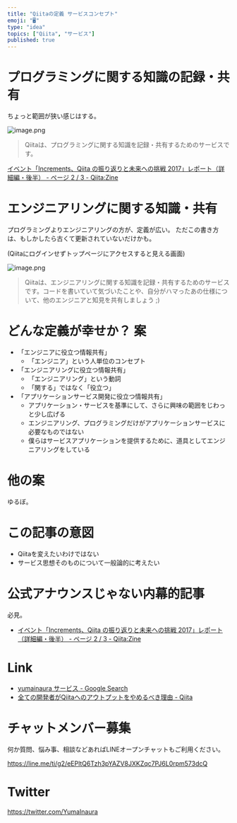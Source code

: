 ```yaml
---
title: "Qiitaの定義 サービスコンセプト"
emoji: "🖥"
type: "idea"
topics: ["Qiita", "サービス"]
published: true
---
```


# プログラミングに関する知識の記録・共有

ちょっと範囲が狭い感じはする。

![image.png](https://qiita-image-store.s3.amazonaws.com/0/89618/d277e607-125c-6783-f8b2-2cf082d4690d.png)

>Qiitaは、プログラミングに関する知識を記録・共有するためのサービスです。

[イベント「Increments、Qiita の振り返りと未来への挑戦 2017」レポート（詳細編・後半） - ページ 2 / 3 - Qiita:Zine](https://zine.qiita.com/event-report/challenge-increments-and-qiita-2017-2/2/)


# エンジニアリングに関する知識・共有

プログラミングよりエンジニアリングの方が、定義が広い。
ただこの書き方は、もしかしたら古くて更新されていないだけかも。

(Qiitaにログインせずトップページにアクセスすると見える画面)

![image.png](https://qiita-image-store.s3.amazonaws.com/0/89618/9c0e005a-3c23-57fa-f9c7-7d4734bc1e8e.png)

>Qiitaは、エンジニアリングに関する知識を記録・共有するためのサービスです。コードを書いていて気づいたことや、自分がハマったあの仕様について、他のエンジニアと知見を共有しましょう ;)

# どんな定義が幸せか？ 案

- 「エンジニアに役立つ情報共有」
  - 「エンジニア」という人単位のコンセプト
- 「エンジニアリングに役立つ情報共有」
  - 「エンジニアリング」という動詞
  - 「関する」ではなく「役立つ」
- 「アプリケーションサービス開発に役立つ情報共有」
  - アプリケーション・サービスを基準にして、さらに興味の範囲をじわっと少し広げる
  - エンジニアリング、プログラミングだけがアプリケーションサービスに必要なものではない
  - 僕らはサービスアプリケーションを提供するために、道具としてエンジニアリングをしている

# 他の案

ゆるぼ。

# この記事の意図

- Qiitaを変えたいわけではない
- サービス思想そのものについて一般論的に考えたい

# 公式アナウンスじゃない内幕的記事

必見。

- [イベント「Increments、Qiita の振り返りと未来への挑戦 2017」レポート（詳細編・後半） - ページ 2 / 3 - Qiita:Zine](https://zine.qiita.com/event-report/challenge-increments-and-qiita-2017-2/2/)

# Link

- [yumainaura サービス - Google Search](https://www.google.co.jp/search?q=yumainaura+%E3%82%B5%E3%83%BC%E3%83%93%E3%82%B9&oq=yumainaura+%E3%82%B5%E3%83%BC%E3%83%93%E3%82%B9&aqs=chrome..69i57j69i60l3.5896j0j7&sourceid=chrome&ie=UTF-8)
- [全ての開発者がQiitaへのアウトプットをやめるべき理由 - Qiita](https://qiita.com/qiitadaisuki/items/2160a390ce91283707a1#comment-45e8f01a10716e40eddf)








<!-- Update From Qiita API -->

# チャットメンバー募集


何か質問、悩み事、相談などあればLINEオープンチャットもご利用ください。

https://line.me/ti/g2/eEPltQ6Tzh3pYAZV8JXKZqc7PJ6L0rpm573dcQ





# Twitter


https://twitter.com/YumaInaura


<!-- Update From Qiita API -->


